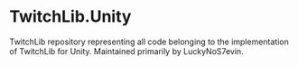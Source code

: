 # TwitchLib.Unity
TwitchLib repository representing all code belonging to the implementation of TwitchLib for Unity. Maintained primarily by LuckyNoS7evin.
